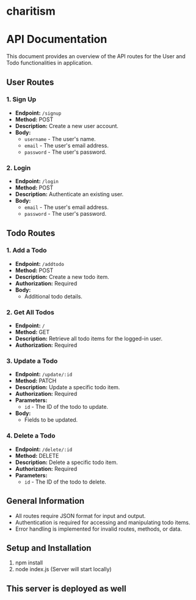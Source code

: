 # charitism

# API Documentation

This document provides an overview of the API routes for the User and Todo functionalities in application.

## User Routes

### 1. Sign Up
- **Endpoint:** `/signup`
- **Method:** POST
- **Description:** Create a new user account.
- **Body:** 
  - `username` - The user's name.
  - `email` - The user's email address.
  - `password` - The user's password.

### 2. Login
- **Endpoint:** `/login`
- **Method:** POST
- **Description:** Authenticate an existing user.
- **Body:**
  - `email` - The user's email address.
  - `password` - The user's password.

## Todo Routes

### 1. Add a Todo
- **Endpoint:** `/addtodo`
- **Method:** POST
- **Description:** Create a new todo item.
- **Authorization:** Required
- **Body:**
  - Additional todo details.

### 2. Get All Todos
- **Endpoint:** `/`
- **Method:** GET
- **Description:** Retrieve all todo items for the logged-in user.
- **Authorization:** Required

### 3. Update a Todo
- **Endpoint:** `/update/:id`
- **Method:** PATCH
- **Description:** Update a specific todo item.
- **Authorization:** Required
- **Parameters:**
  - `id` - The ID of the todo to update.
- **Body:**
  - Fields to be updated.

### 4. Delete a Todo
- **Endpoint:** `/delete/:id`
- **Method:** DELETE
- **Description:** Delete a specific todo item.
- **Authorization:** Required
- **Parameters:**
  - `id` - The ID of the todo to delete.

## General Information

- All routes require JSON format for input and output.
- Authentication is required for accessing and manipulating todo items.
- Error handling is implemented for invalid routes, methods, or data.

## Setup and Installation

1) npm install
2) node index.js (Server will start locally)

## This server is deployed as well 


